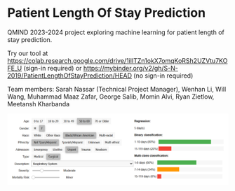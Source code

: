 # Patient Length Of Stay Prediction
QMIND 2023-2024 project exploring machine learning for patient length of stay prediction.

Try our tool at https://colab.research.google.com/drive/1ilITZn1okX7omqKoRSh2UZVtu7KOFE_U (sign-in required) or https://mybinder.org/v2/gh/S-N-2019/PatientLengthOfStayPrediction/HEAD (no sign-in required)

Team members: Sarah Nassar (Technical Project Manager), Wenhan Li, Will Wang, Muhammad Maaz Zafar, George Salib, Momin Alvi, Ryan Zietlow, Meetansh Kharbanda

![User Interface](https://github.com/S-N-2019/PatientLengthOfStayPrediction/blob/main/UserInterface.png)
